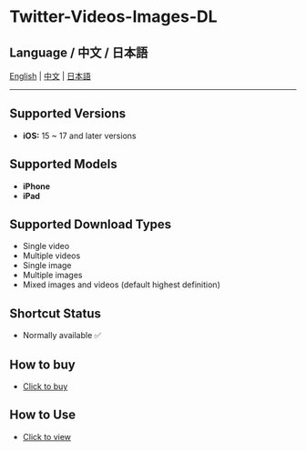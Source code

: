 # Twitter-Videos-Images-DL

## Language / 中文 / 日本語

[English](README.md) | [中文](language/README.zh.md) | [日本語](language/README.ja.md)

---
## Supported Versions
- **iOS:** 15 ~ 17 and later versions

## Supported Models
- **iPhone**
- **iPad**

## Supported Download Types
- Single video
- Multiple videos
- Single image
- Multiple images
- Mixed images and videos (default highest definition)

## Shortcut Status
- Normally available ✅

## How to buy
- [Click to buy](https://buymeacoffee.com/suxia/e/301327)

## How to Use
- [Click to view](https://fengguo.pages.dev/pages/twitter-dl)
